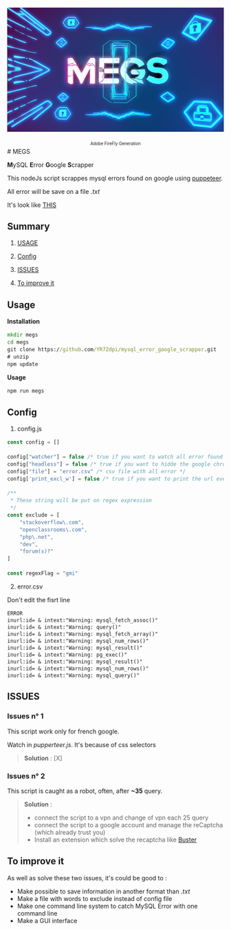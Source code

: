 ![image](docs/FireFly_logo_megs.jpg)
<center><sup><sub>Adobe FireFly Generation</sub></sup></center>
# MEGS

**M**ySQL **E**rror **G**oogle **S**crapper

This nodeJs script scrappes mysql errors found on google using [puppeteer](https://github.com/puppeteer/puppeteer).

All error will be save on a file *.txt*

It's look like [THIS](https://www.instagram.com/reel/Chm_IjoDS5n/)

## Summary

1. [USAGE](#Usage)

2. [Config](#Config)

3. [ISSUES](#ISSUES)

4. [To improve it](#to-improve-it)

## Usage

**Installation**

```cmd
mkdir megs
cd megs
git clone https://github.com/YR72dpi/mysql_error_google_scrapper.git
# unzip
npm update
```

**Usage**

```cmd
npm run megs
```


## Config

1. config.js

```javascript
const config = []

config["watcher"] = false /* true if you want to watch all error found in real time */
config["headless"] = false /* true if you want to hidde the google chrome copy */
config["file"] = "error.csv" /* csv file with all error */
config['print_excl_w'] = false /* true if you want to print the url even if there is excluded word */

/**
 * These string will be put on regex expression
 */
const exclude = [
    "stackoverflow\.com",
    "openclassrooms\.com",
    "php\.net",
    "dev",
    "forum(s)?"
]

const regexFlag = "gmi"

```

2. error.csv

Don't edit the fisrt line
```csv
ERROR 
inurl:id= & intext:"Warning: mysql_fetch_assoc()"
inurl:id= & intext:"Warning: query()"
inurl:id= & intext:"Warning: mysql_fetch_array()"
inurl:id= & intext:"Warning: mysql_num_rows()"
inurl:id= & intext:"Warning: mysql_result()"
inurl:id= & intext:"Warning: pg_exec()"
inurl:id= & intext:"Warning: mysql_result()"
inurl:id= & intext:"Warning: mysql_num_rows()"
inurl:id= & intext:"Warning: mysql_query()"

```


## ISSUES

### Issues n° 1
This script work only for french google.

Watch in *pupperteer.js*. It's because of css selectors

>**Solution** : [X]

### Issues n° 2
This script is caught as a robot, often, after **~35** query.

>**Solution** :    
>- connect the script to a vpn and change of vpn each 25 query
>- connect the script to a google account and manage the reCaptcha (which already trust you)
>- Install an extension which solve the recaptcha like [Buster](https://chrome.google.com/webstore/detail/buster-captcha-solver-for/mpbjkejclgfgadiemmefgebjfooflfhl)

## To improve it

As well as solve these two issues, it's could be good to :

- Make possible to save information in another format than *.txt*
- Make a file with words to exclude instead of config file  
- Make one command line system to catch MySQL Error with one command line
- Make a GUI interface